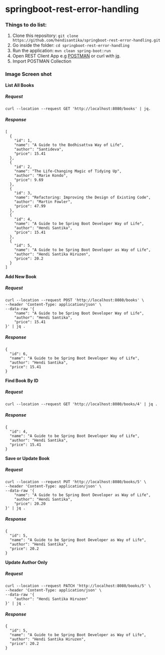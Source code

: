 # springboot-rest-error-handling
### Things to do list:
1. Clone this repository: `git clone https://github.com/hendisantika/springboot-rest-error-handling.git`
2. Go inside the folder: `cd springboot-rest-error-handling`
3. Run the application: `mvn clean spring-boot:run`
4. Open REST Client App e.g [POSTMAN](https://www.postman.com/downloads/) or curl with [jq](https://stedolan.github.io/jq/).
5. Import POSTMAN Collection

### Image Screen shot
**List All Books**

##### Request
```shell script
curl --location --request GET 'http://localhost:8080/books' | jq. 

```

##### Response
```shell script
[
  {
    "id": 1,
    "name": "A Guide to the Bodhisattva Way of Life",
    "author": "Santideva",
    "price": 15.41
  },
  {
    "id": 2,
    "name": "The Life-Changing Magic of Tidying Up",
    "author": "Marie Kondo",
    "price": 9.69
  },
  {
    "id": 3,
    "name": "Refactoring: Improving the Design of Existing Code",
    "author": "Martin Fowler",
    "price": 47.99
  },
  {
    "id": 4,
    "name": "A Guide to be Spring Boot Developer Way of Life",
    "author": "Hendi Santika",
    "price": 15.41
  },
  {
    "id": 5,
    "name": "A Guide to be Spring Boot Developer as Way of Life",
    "author": "Hendi Santika Hiruzen",
    "price": 20.2
  }
]
```

**Add New Book**

##### Request
```shell script
curl --location --request POST 'http://localhost:8080/books' \
--header 'Content-Type: application/json' \
--data-raw '{
    "name": "A Guide to be Spring Boot Developer Way of Life",
    "author": "Hendi Santika",
    "price": 15.41
}' | jq .

```

##### Response
```shell script
{
  "id": 6,
  "name": "A Guide to be Spring Boot Developer Way of Life",
  "author": "Hendi Santika",
  "price": 15.41
}
```

**Find Book By ID**
##### Request
```shell script
curl --location --request GET 'http://localhost:8080/books/4' | jq .

```

##### Response
```shell script
{
  "id": 4,
  "name": "A Guide to be Spring Boot Developer Way of Life",
  "author": "Hendi Santika",
  "price": 15.41
}
```

**Save or Update Book**
##### Request
```shell script
curl --location --request PUT 'http://localhost:8080/books/5' \
--header 'Content-Type: application/json' \
--data-raw '{
    "name": "A Guide to be Spring Boot Developer as Way of Life",
    "author": "Hendi Santika",
    "price": 20.20
}' | jq .

```

##### Response
```shell script
{
  "id": 5,
  "name": "A Guide to be Spring Boot Developer as Way of Life",
  "author": "Hendi Santika",
  "price": 20.2
}
```

**Update Author Only**
##### Request
```shell script
curl --location --request PATCH 'http://localhost:8080/books/5' \
--header 'Content-Type: application/json' \
--data-raw '{
    "author": "Hendi Santika Hiruzen"
}' | jq .

```

##### Response
```shell script
{
  "id": 5,
  "name": "A Guide to be Spring Boot Developer as Way of Life",
  "author": "Hendi Santika Hiruzen",
  "price": 20.2
}
```